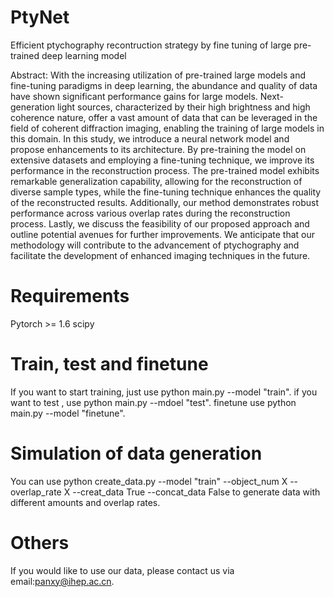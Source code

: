 # PtyNet
Efficient ptychography recontruction strategy by fine tuning of large pre-trained deep learning model

Abstract: With the increasing utilization of pre-trained large models and fine-tuning paradigms in deep learning, the abundance and quality of data have shown significant performance gains for large models. Next-generation light sources, characterized by their high brightness and high coherence nature, offer a vast amount of data that can be leveraged in the field of coherent diffraction imaging, enabling the training of large models in this domain. In this study, we introduce a neural network model and propose enhancements to its architecture. By pre-training the model on extensive datasets and employing a fine-tuning technique, we improve its performance in the reconstruction process. The pre-trained model exhibits remarkable generalization capability, allowing for the reconstruction of diverse sample types, while the fine-tuning technique enhances the quality of the reconstructed results. Additionally, our method demonstrates robust performance across various overlap rates during the reconstruction process. Lastly, we discuss the feasibility of our proposed approach and outline potential avenues for further improvements. We anticipate that our methodology will contribute to the advancement of ptychography and facilitate the development of enhanced imaging techniques in the future.

# Requirements
Pytorch >= 1.6
scipy

# Train, test and finetune
If you want to start training, just use python main.py --model "train". if you want to test , use python main.py --mdoel "test". finetune use python main.py --model "finetune". 

# Simulation of data generation
You can use python create_data.py --model "train" --object_num X --overlap_rate X --creat_data True --concat_data False to generate data with different amounts and overlap rates.

# Others
If you would like to use our data, please contact us via email:panxy@ihep.ac.cn.
